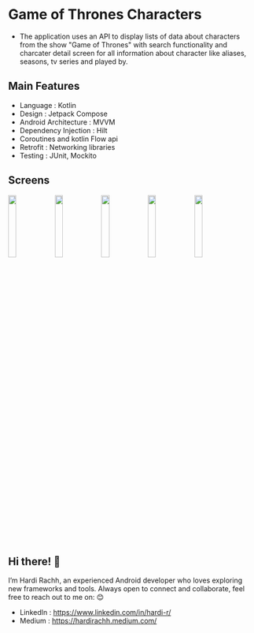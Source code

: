 # Game of Thrones Characters 
- The application uses an API to display lists of data about characters from the show "Game of Thrones" with search functionality and charcater detail screen for all information about character like aliases, seasons, tv series and played by.

## Main Features 
- Language : Kotlin
- Design : Jetpack Compose
- Android Architecture : MVVM
- Dependency Injection : Hilt
- Coroutines and kotlin Flow api
- Retrofit : Networking libraries
- Testing : JUnit, Mockito

## Screens
<p float="left">
  <img src="https://github.com/user-attachments/assets/5b8a9879-6337-4c36-952e-55d2c15681aa" width="18%" />
  <img src="https://github.com/user-attachments/assets/f3839c7e-5800-40be-803d-418fe1d6004f" width="18%" />
   <img src="https://github.com/user-attachments/assets/82af6ed8-4c6c-4bf9-8403-d5ead86b5586" width="18%" />
<img src="https://github.com/user-attachments/assets/0fd9bc74-fddb-4e27-bca0-e755b8189d80" width="18%" />
  <img src="https://github.com/user-attachments/assets/1ab8c29f-7116-480f-86b8-de77190fb339" width="18%" />
</p>

## Hi there! 👋
I’m Hardi Rachh, an experienced Android developer who loves exploring new frameworks and tools.
Always open to connect and collaborate, feel free to reach out to me on: 😊

- LinkedIn : https://www.linkedin.com/in/hardi-r/
- Medium : https://hardirachh.medium.com/
